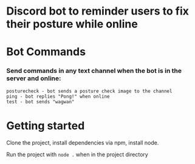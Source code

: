 # Discord bot to reminder users to fix their posture while online

# Bot Commands
### Send commands in any text channel when the bot is in the server and online:
```
posturecheck - bot sends a posture check image to the channel
ping - bot replies "Pong!" when online
test - bot sends "wagwan"
```

# Getting started
Clone the project, install dependencies via npm, install node.

Run the project with ```node .``` when in the project directory
